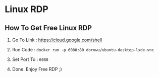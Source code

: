 # Linux RDP 

## How To Get Free Linux RDP 


1. Go To Link : https://cloud.google.com/shell 

2. Run Code : ```docker run -p 6080:80 dorowu/ubuntu-desktop-lxde-vnc```

3. Set Port To : `6080`

4. Done. Enjoy Free RDP ;)
